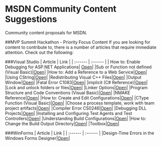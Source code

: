 # MSDN Community Content Suggestions
Community content proposals for MSDN.

##MVP Summit Hackathon - Priority Focus Content
If you are looking for content to contribute to, there is a number of articles that require immediate attention. Check out the following:

###Visual Studio
|  Article  |  Link  |
| :------ | :------ |
| How to: Enable Debugging for ASP.NET Applications| [Open](msdn-lib/How-to-Enable-Debugging-for-ASP-NET-Applications.md)|
|Sub or Function not defined (Visual Basic)|[Open](msdn-lib/Sub-or-Function-not-defined-Visual-Basic.md)|
|How to: Add a Reference to a Web Service|[Open](msdn-lib/How-to-Add-a-Reference-to-a-Web-Service.md)|
|Using CString|[Open](msdn-lib/Using-CString.md)|
|Redistributing Visual C++ Files|[Open](msdn-lib/Redistributing-Visual-C-Files.md)|
|Output Window|[Open](msdn-lib/Output-Window.md)|
|Fatal Error C1083|[Open](msdn-lib/Fatal-Error-C1083.md)|
|implicit (C# Reference)|[Open](msdn-lib/implicit-C-sharp.md)|
|Lock and unlock folders or files|[Open](msdn-lib/Lock-and-unlock-folders-or-files.md)|
|Linker Options|[Open](msdn-lib/Linker-Options.md)|
|Program Structure and Code Conventions (Visual Basic)|[Open](msdn-lib/Program-Structure-and-Code-Conventions-Visual-Basic.md)|
|NMAKE Reference|[Open](msdn-lib/nmake-reference.md)|
|How to: Create and Edit Configurations|[Open](msdn-lib/How-to-Create-and-Edit-Configurations.md)|
|CType Function (Visual Basic)|[Open](msdn-lib/CType-Function-Visual-Basic.md)|
|Choose a process template, work with team project artifacts|[Open](msdn-lib/Choose-a-process-template-work-with-team-project-artifacts.md)|
|Compiler Error CS0246|[Open](msdn-lib/Compiler-Error-CS0246.md)|
|Debugging DLL Projects|[Open](msdn-lib/Debugging-DLL-Projects.md)|
|Installing and Configuring Test Agents and Test Controllers|[Open](msdn-lib/Installing-and-Configuring-Test-Agents-and-Test-Controllers.md)|
|Understanding Build Configurations|[Open](msdn-lib/Understanding-Build-Configurations.md)|
|How to: Change the Build Output Directory|[Open](msdn-lib/How-to-Change-the-Build-Output-Directory.md)|
|Toolbox|[Open](msdn-lib/Toolbox.md)|

###WinForms
|  Article  |  Link  |
| :------ | :------ |
|Design-Time Errors in the Windows Forms Designer|[Open](msdn-lib/Design-Time-Errors-in-the-Windows-Forms-Designer.md)|